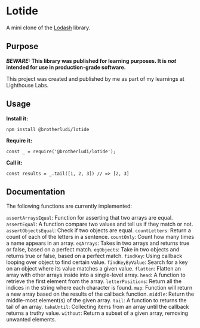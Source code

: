# Lotide

A mini clone of the [Lodash](https://lodash.com) library.

## Purpose

**_BEWARE:_ This library was published for learning purposes. It is _not_ intended for use in production-grade software.**

This project was created and published by me as part of my learnings at Lighthouse Labs. 

## Usage

**Install it:**

`npm install @brotherludi/lotide`

**Require it:**

`const _ = require('@brotherludi/lotide');`

**Call it:**

`const results = _.tail([1, 2, 3]) // => [2, 3]`

## Documentation

The following functions are currently implemented:

  `assertArraysEqual`: Function for asserting that two arrays are equal.
  `assertEqual`: A function compare two values and tell us if they match or not.
  `assertObjectsEqual`: Check if two objects are equal.
  `countLetters`: Return a count of each of the letters in a sentence.
  `countOnly`: Count how many times a name appears in an array.
  `eqArrays`: Takes in two arrays and returns true or false, based on a perfect match.
  `eqObjects`: Take in two objects and returns true or false, based on a perfect match.
  `findKey`: Using callback looping over object to find certain value.
  `findKeyByValue`: Search for a key on an object where its value matches a given value.
  `flatten`: Flatten an array with other arrays inside into a single-level array.
  `head`: A function to retrieve the first element from the array.
  `letterPositions`: Return all the indices in the string where each character is found.
  `map`: Function will return a new array based on the results of the callback function.
  `middle`: Return the middle-most element(s) of the given array.
  `tail`: A function to returns the tail of an array.
  `takeUntil`: Collecting items from an array until the callback returns a truthy value.
  `without`: Return a subset of a given array, removing unwanted elements.
  
